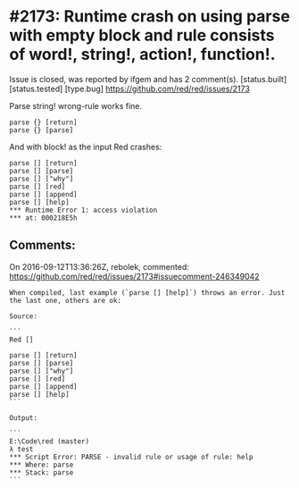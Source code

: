
#2173: Runtime crash on using parse with empty block and rule consists of word!, string!, action!, function!.
================================================================================
Issue is closed, was reported by ifgem and has 2 comment(s).
[status.built] [status.tested] [type.bug]
<https://github.com/red/red/issues/2173>

Parse string! wrong-rule works fine.

```
parse {} [return]
parse {} [parse]
```

And with block! as the input Red crashes:

```
parse [] [return]
parse [] [parse]
parse [] ["why"]
parse [] [red]
parse [] [append]
parse [] [help]
*** Runtime Error 1: access violation
*** at: 000218E5h
```



Comments:
--------------------------------------------------------------------------------

On 2016-09-12T13:36:26Z, rebolek, commented:
<https://github.com/red/red/issues/2173#issuecomment-246349042>

    When compiled, last example (`parse [] [help]`) throws an error. Just the last one, others are ok:
    
    Source:
    
    ```
    Red []
    
    parse [] [return]
    parse [] [parse]
    parse [] ["why"]
    parse [] [red]
    parse [] [append]
    parse [] [help]
    ```
    
    Output:
    
    ```
    E:\Code\red (master)
    λ test
    *** Script Error: PARSE - invalid rule or usage of rule: help
    *** Where: parse
    *** Stack: parse
    ```

